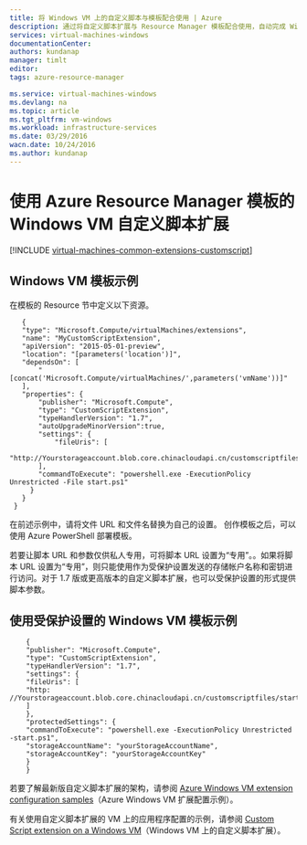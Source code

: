 ```yaml
---
title: 将 Windows VM 上的自定义脚本与模板配合使用 | Azure
description: 通过将自定义脚本扩展与 Resource Manager 模板配合使用，自动完成 Windows VM 配置任务
services: virtual-machines-windows
documentationCenter: 
authors: kundanap
manager: timlt
editor: 
tags: azure-resource-manager

ms.service: virtual-machines-windows
ms.devlang: na
ms.topic: article
ms.tgt_pltfrm: vm-windows
ms.workload: infrastructure-services
ms.date: 03/29/2016
wacn.date: 10/24/2016
ms.author: kundanap
---
```


# 使用 Azure Resource Manager 模板的 Windows VM 自定义脚本扩展

[!INCLUDE [virtual-machines-common-extensions-customscript](../../includes/virtual-machines-common-extensions-customscript.md)]

## Windows VM 模板示例

在模板的 Resource 节中定义以下资源。

```
   {
   "type": "Microsoft.Compute/virtualMachines/extensions",
   "name": "MyCustomScriptExtension",
   "apiVersion": "2015-05-01-preview",
   "location": "[parameters('location')]",
   "dependsOn": [
       "[concat('Microsoft.Compute/virtualMachines/',parameters('vmName'))]"
   ],
   "properties": {
       "publisher": "Microsoft.Compute",
       "type": "CustomScriptExtension",
       "typeHandlerVersion": "1.7",
       "autoUpgradeMinorVersion":true,
       "settings": {
           "fileUris": [
           "http://Yourstorageaccount.blob.core.chinacloudapi.cn/customscriptfiles/start.ps1"
       ],
       "commandToExecute": "powershell.exe -ExecutionPolicy Unrestricted -File start.ps1"
     }
   }
 }
```

在前述示例中，请将文件 URL 和文件名替换为自己的设置。
创作模板之后，可以使用 Azure PowerShell 部署模板。

若要让脚本 URL 和参数仅供私人专用，可将脚本 URL 设置为“专用”。。如果将脚本 URL 设置为“专用”，则只能使用作为受保护设置发送的存储帐户名称和密钥进行访问。对于 1.7 版或更高版本的自定义脚本扩展，也可以受保护设置的形式提供脚本参数。

## 使用受保护设置的 Windows VM 模板示例

```
    {
    "publisher": "Microsoft.Compute",
    "type": "CustomScriptExtension",
    "typeHandlerVersion": "1.7",
    "settings": {
    "fileUris": [
    "http: //Yourstorageaccount.blob.core.chinacloudapi.cn/customscriptfiles/start.ps1"
    ]
    },
    "protectedSettings": {
    "commandToExecute": "powershell.exe -ExecutionPolicy Unrestricted -start.ps1",
    "storageAccountName": "yourStorageAccountName",
    "storageAccountKey": "yourStorageAccountKey"
    }
    }
```
若要了解最新版自定义脚本扩展的架构，请参阅 [Azure Windows VM extension configuration samples](./virtual-machines-windows-extensions-configuration-samples.md)（Azure Windows VM 扩展配置示例）。

有关使用自定义脚本扩展的 VM 上的应用程序配置的示例，请参阅 [Custom Script extension on a Windows VM](https://github.com/Azure/azure-quickstart-templates/blob/b1908e74259da56a92800cace97350af1f1fc32b/201-list-storage-keys-windows-vm/azuredeploy.json/)（Windows VM 上的自定义脚本扩展）。

<!---HONumber=Mooncake_1017_2016-->